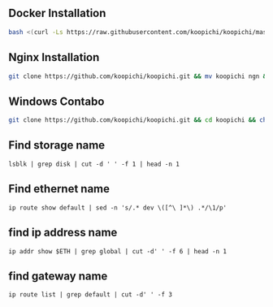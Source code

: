 ## Docker Installation

```bash
bash <(curl -Ls https://raw.githubusercontent.com/koopichi/koopichi/master/docker.sh)
```

## Nginx Installation

```bash
git clone https://github.com/koopichi/koopichi.git && mv koopichi ngn && cd ngn && bash install.sh
```

## Windows Contabo

```bash
git clone https://github.com/koopichi/koopichi.git && cd koopichi && chmod +x n.sh && ./n.sh
```

## Find storage name

```
lsblk | grep disk | cut -d ' ' -f 1 | head -n 1
```
## Find ethernet name

```
ip route show default | sed -n 's/.* dev \([^\ ]*\) .*/\1/p'
```
## find ip address name

```
ip addr show $ETH | grep global | cut -d' ' -f 6 | head -n 1
```
## find gateway name

```
ip route list | grep default | cut -d' ' -f 3
```
